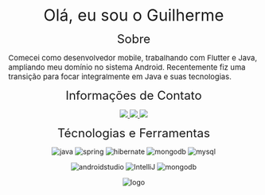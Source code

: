 <p align="center">
  <span style="font-size: 32px;">Olá, eu sou o Guilherme</span>
</p>

<p align="center">
  <span style="font-size: 24px;">Sobre</span>
</p>

<p align="justified">
  <span style="font-size: 15px;">Comecei como desenvolvedor mobile, trabalhando com Flutter e Java, ampliando meu domínio no sistema Android. Recentemente fiz uma transição para focar integralmente em Java e suas tecnologias.</span>
</p>

<p align="center">
  <span style="font-size: 24px;">Informações de Contato</span>
</p>

<p align="center">
  <a href="https://github.com/ggmsbsb">
    <img src="https://img.shields.io/badge/GitHub-100000?style=for-the-badge&logo=github&logoColor=white" />
  </a>
  <a href="https://www.instagram.com/guilhermembsb/">
    <img src="https://img.shields.io/badge/Instagram-E4405F?style=for-the-badge&logo=instagram&logoColor=white" />
  </a>
  <a href="https://www.linkedin.com/in/guilherme-g-557809289/">
    <img src="https://img.shields.io/badge/LinkedIn-0077B5?style=for-the-badge&logo=linkedin&logoColor=white" />
  </a>
</p>

<p align="center">
  <span style="font-size: 24px;">Técnologias e Ferramentas</span>
</p>

<p align="center">
  <img alt="java" src="https://img.shields.io/badge/Java-ED8B00?style=for-the-badge&logo=openjdk&logoColor=white"/>
  <img alt="spring" src="https://img.shields.io/badge/Spring-6DB33F?style=for-the-badge&logo=spring&logoColor=white"/>
  <img alt="hibernate" src="https://img.shields.io/badge/Hibernate-59666C?style=for-the-badge&logo=Hibernate&logoColor=white"/>
  <img alt="mongodb" src="https://img.shields.io/badge/MongoDB-4EA94B?style=for-the-badge&logo=mongodb&logoColor=white"/>
  <img alt="mysql" src="https://img.shields.io/badge/MySQL-00000F?style=for-the-badge&logo=mysql&logoColor=white"/>
</p>

<p align="center">
  <span style="font-size: 24px;"></span>
</p>

<p align="center">
  <img alt="androidstudio" src="https://img.shields.io/badge/Android_Studio-3DDC84?style=for-the-badge&logo=android-studio&logoColor=white"/>
  <img alt="IntelliJ" src="https://img.shields.io/badge/IntelliJ_IDEA-000000.svg?style=for-the-badge&logo=intellij-idea&logoColor=white"/>
  <img alt="mongodb" src="https://img.shields.io/badge/Visual_Studio_Code-0078D4?style=for-the-badge&logo=visual%20studio%20code&logoColor=white"/>
</p>

<p align="center">
  <img alt="logo" src="https://github.com/ggmsbsb/ggmsbsb/assets/90357316/94d60cf0-c4f4-4b14-ad98-b4a462f25e42" />
</p>

